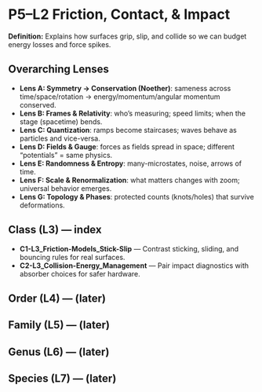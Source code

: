 # P5–L2 Friction, Contact, & Impact
**Definition:** Explains how surfaces grip, slip, and collide so we can budget energy losses and force spikes.

## Overarching Lenses

- **Lens A: Symmetry -> Conservation (Noether)**: sameness across time/space/rotation → energy/momentum/angular momentum conserved.
- **Lens B: Frames & Relativity**: who’s measuring; speed limits; when the stage (spacetime) bends.
- **Lens C: Quantization**: ramps become staircases; waves behave as particles and vice-versa.
- **Lens D: Fields & Gauge**: forces as fields spread in space; different “potentials” = same physics.
- **Lens E: Randomness & Entropy**: many-microstates, noise, arrows of time.
- **Lens F: Scale & Renormalization**: what matters changes with zoom; universal behavior emerges.
- **Lens G: Topology & Phases**: protected counts (knots/holes) that survive deformations.

## Class (L3) — index
- **C1-L3_Friction-Models_Stick-Slip** — Contrast sticking, sliding, and bouncing rules for real surfaces.
- **C2-L3_Collision-Energy_Management** — Pair impact diagnostics with absorber choices for safer hardware.

## Order (L4) — (later)

## Family (L5) — (later)

## Genus (L6) — (later)

## Species (L7) — (later)

